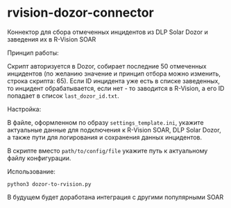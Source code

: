 # rvision-dozor-connector
Коннектор для сбора отмеченных инцидентов из DLP Solar Dozor и заведения их в R-Vision SOAR 

Принцип работы: 

Скрипт авторизуется в Dozor, собирает последние 50 отмеченных инцидентов (по желанию значение и принцип отбора можно изменить, строка скрипта: 65). Если ID инцидента уже есть в списке заведенных, то инцидент обрабатывается, если нет - то заводится в R-Vision, а его ID попадает в список `last_dozor_id.txt`. 

Настройка:

В файле, оформленном по образу `settings_template.ini`, укажите актуальные данные для подключения к R-Vision SOAR, DLP Solar Dozor, а также пути для логирования и сохранения данных инцидентов.

В скрипте вместо `path/to/config/file` укажите путь к актуальному файлу конфигурации.

Использование:

```shell 
python3 dozor-to-rvision.py
```

В будущем будет доработана интеграция с другими популярными SOAR
